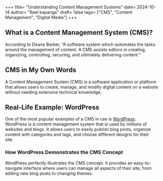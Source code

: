 +++
title= "Understanding Content Management Systems"
date= 2024-10-14
author= "Rael kapanga"
draft= false
tags= ["CMS", "Content Management", "Digital Media"]
+++

## What is a Content Management System (CMS)?

According to Deane Barker, “A software system which automates the tasks around the management of content. A CMS assists editors in creating, organizing, controlling, securing, and ultimately delivering content.”

## CMS in My Own Words

A Content Management System (CMS) is a software application or platform that allows users to create, manage, and modify digital content on a website without needing extensive technical knowledge.

## Real-Life Example: WordPress

One of the most popular examples of a CMS in use is [WordPress](https://wordpress.com). WordPress is a content management system that is used by millions of websites and blogs. It allows users to easily publish blog posts, organize content with categories and tags, and choose different designs for their site.

### How WordPress Demonstrates the CMS Concept

WordPress perfectly illustrates the CMS concept. It provides an easy-to-navigate interface where users can manage all aspects of their site, from adding new blog posts to changing themes.

